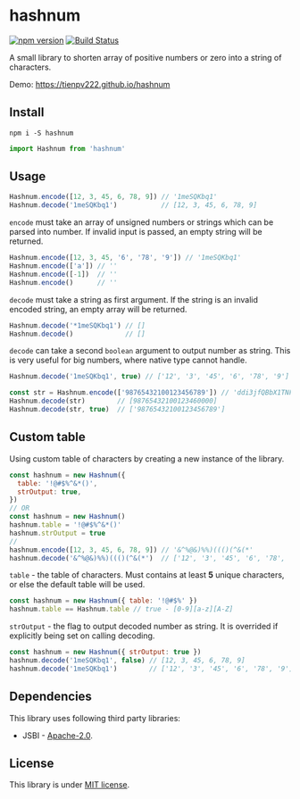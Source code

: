 # hashnum

[![npm version](https://badge.fury.io/js/hashnum.svg)](https://badge.fury.io/js/hashnum)
[![Build Status](https://travis-ci.org/pynnl/hashnum.svg?branch=master)](https://travis-ci.org/pynnl/hashnum)

A small library to shorten array of positive numbers or zero into a string of characters.

Demo: https://tienpv222.github.io/hashnum

## Install

```
npm i -S hashnum
```

```javascript
import Hashnum from 'hashnum'
```

## Usage

```javascript
Hashnum.encode([12, 3, 45, 6, 78, 9]) // '1meSQKbq1'
Hashnum.decode('1meSQKbq1')           // [12, 3, 45, 6, 78, 9]
```

`encode` must take an array of unsigned numbers or strings which can be parsed into number.
If invalid input is passed, an empty string will be returned.

```javascript
Hashnum.encode([12, 3, 45, '6', '78', '9']) // '1meSQKbq1'
Hashnum.encode(['a']) // ''
Hashnum.encode([-1])  // ''
Hashnum.encode()      // ''
```

`decode` must take a string as first argument. If the string is an invalid encoded string,
an empty array will be returned.

```javascript
Hashnum.decode('*1meSQKbq1') // []
Hashnum.decode()             // []
```

`decode` can take a second `boolean` argument to output number as string.
This is very useful for big numbers, where native type cannot handle.

```javascript
Hashnum.decode('1meSQKbq1', true) // ['12', '3', '45', '6', '78', '9']

const str = Hashnum.encode(['98765432100123456789']) // 'ddi3jfQBbX1TNFq'
Hashnum.decode(str)        // [98765432100123460000]
Hashnum.decode(str, true)  // ['98765432100123456789']
```

## Custom table

Using custom table of characters by creating a new instance of the library.

```javascript
const hashnum = new Hashnum({
  table: '!@#$%^&*()',
  strOutput: true,
})
// OR
const hashnum = new Hashnum()
hashnum.table = '!@#$%^&*()'
hashnum.strOutput = true
//
hashnum.encode([12, 3, 45, 6, 78, 9]) // '&^%@&)%%)((()(^&(*'
hashnum.decode('&^%@&)%%)((()(^&(*')  // ['12', '3', '45', '6', '78', '9']
```

`table` - the table of characters. Must contains at least **5** unique characters, or else
the default table will be used.

```javascript
const hashnum = new Hashnum({ table: '!@#$%' })
hashnum.table == Hashnum.table // true - [0-9][a-z][A-Z]
```

`strOutput` - the flag to output decoded number as string. It is overrided
if explicitly being set on calling decoding.

```javascript
const hashnum = new Hashnum({ strOutput: true })
hashnum.decode('1meSQKbq1', false) // [12, 3, 45, 6, 78, 9]
hashnum.decode('1meSQKbq1')        // ['12', '3', '45', '6', '78', '9']
```

## Dependencies

This library uses following third party libraries:
- JSBI - [Apache-2.0](https://github.com/GoogleChromeLabs/jsbi/blob/master/LICENSE).

## License

This library is under [MIT license](https://github.com/pynnl/hashnum/blob/master/LICENSE).
